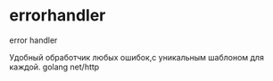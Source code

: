 # errorhandler
error handler 


Удобный обработчик любых ошибок,с уникальным шаблоном для каждой.
golang net/http
